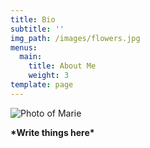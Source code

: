 ```yaml
---
title: Bio
subtitle: ''
img_path: /images/flowers.jpg
menus:
  main:
    title: About Me
    weight: 3
template: page
---
```

![Photo of Marie](/images/screenshot_20190528_001946.jpg)

**\*Write things here\***
